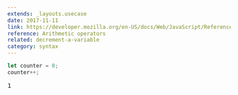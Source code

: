 ```yaml
---
extends: _layouts.usecase
date: 2017-11-11
link: https://developer.mozilla.org/en-US/docs/Web/JavaScript/Reference/Operators/Arithmetic_Operators
reference: Arithmetic operators
related: decrement-a-variable
category: syntax
---
```


```javascript
let counter = 0;
counter++;
```

<pre class="output">1</pre>
